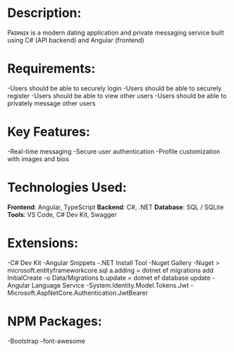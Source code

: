 # Description:
Pᴀɪʀɴɪx is a modern dating application and private messaging service built using C# (API backend) and Angular (frontend)

# Requirements:
-Users should be able to securely login
-Users should be able to securely register
-Users should be able to view other users
-Users should be able to privately message other users

# Key Features:
-Real-time messaging
-Secure user authentication
-Profile customization with images and bios

# Technologies Used:
**Frontend**: Angular, TypeScript
**Backend**: C#, .NET
**Database**: SQL / SQLite
**Tools**: VS Code, C# Dev Kit, Swagger

# Extensions:
-C# Dev Kit
-Angular Snippets
-.NET Install Tool
-Nuget Gallery
-Nuget > microsoft.entityframeworkcore.sql
a.adding = dotnet ef migrations add InitialCreate -o Data/Migrations
b.update = dotnet ef database update
-Angular Language Service
-System.Identity.Model.Tokens.Jwt
-Microsoft.AspNetCore.Authentication.JwtBearer

# NPM Packages:
-Bootstrap
-font-awesome

